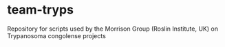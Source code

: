 # team-tryps
Repository for scripts used by the Morrison Group (Roslin Institute, UK) on Trypanosoma congolense projects
